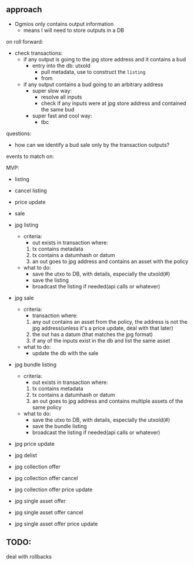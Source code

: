 ## approach

- Ogmios only contains output information
  - means I will need to store outputs in a DB

on roll forward:

- check transactions:
  - if any output is going to the jpg store address and it contains a bud
    - entry into the db: utxoId
      - pull metadata, use to construct the `listing`
      - from
  - if any output contains a bud going to an arbitrary address
    - super slow way:
      - resolve all inputs
      - check if any inputs were at jpg store address and contained the same bud
    - super fast and cool way:
      - tbc

questions:

- how can we identify a bud sale only by the transaction outputs?

events to match on:

MVP:

- listing
- cancel listing
- price update
- sale

- jpg listing
  - criteria:
    - out exists in transaction where:
    1. tx contains metadata
    2. tx contains a datumhash or datum
    3. an out goes to jpg address and contains an asset with the policy
  - what to do:
    - save the utxo to DB, with details, especially the utxoId(<txnHash>#<txnIndex>)
    - save the listing
    - broadcast the listing if needed(api calls or whatever)

- jpg sale
  - criteria:
    - transaction where:
    1. any out contains an asset from the policy, the address is not the jpg address(unless it's a price update, deal with that later)
    2. the out has a datum (that matches the jpg format)
    3. if any of the inputs exist in the db and list the same asset
  - what to do:
    - update the db with the sale

- jpg bundle listing
  - criteria:
    - out exists in transaction where:
    1. tx contains metadata
    2. tx contains a datumhash or datum
    3. an out goes to jpg address and contains multiple assets of the same policy
  - what to do:
    - save the utxo to DB, with details, especially the utxoId(<txnHash>#<txnIndex>)
    - save the bundle listing
    - broadcast the listing if needed(api calls or whatever)
- jpg price update
- jpg delist
- jpg collection offer
- jpg collection offer cancel
- jpg collection offer price update
- jpg single asset offer
- jpg single asset offer cancel
- jpg single asset offer price update



## TODO:
deal with rollbacks

